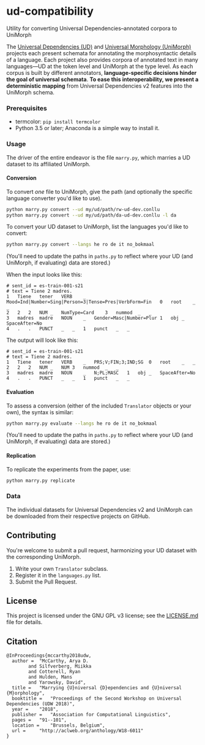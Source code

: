 # ud-compatibility
Utility for converting Universal Dependencies–annotated corpora to UniMorph


The [Universal Dependencies (UD)](http://universaldependencies.org) and [Universal Morphology (UniMorph)](https://unimorph.github.io) projects each present schemata for annotating the morphosyntactic details of a language.
Each project also provides corpora of annotated text in many languages—UD at the token level and UniMorph at the type level.
As each corpus is built by different annotators, **language-specific decisions hinder the goal of universal schemata**.
**To ease this interoperability, we present a deterministic mapping** from Universal Dependencies&nbsp;v2 features into the UniMorph schema.


### Prerequisites

- termcolor: `pip install termcolor`
- Python 3.5 or later; Anaconda is a simple way to install it.

### Usage

The driver of the entire endeavor is the file `marry.py`, which marries a UD dataset to its affiliated UniMorph.

#### Conversion

To convert *one* file to UniMorph, give the path (and optionally the specific language converter you'd like to use).

```bash
python marry.py convert --ud my/ud/path/rw-ud-dev.conllu
python marry.py convert --ud my/ud/path/da-ud-dev.conllu -l da

```

To convert your UD dataset to UniMorph, list the languages you'd like to convert:

```bash
python marry.py convert --langs he ro de it no_bokmaal 
```

(You'll need to update the paths in `paths.py` to reflect where your UD (and UniMorph, if evaluating) data are stored.)

When the input looks like this:

```
# sent_id = es-train-001-s21
# text = Tiene 2 madres.
1	Tiene	tener	VERB	_	Mood=Ind|Number=Sing|Person=3|Tense=Pres|VerbForm=Fin	0	root	_	_
2	2	2	NUM	_	NumType=Card	3	nummod	_	_
3	madres	madre	NOUN	_	Gender=Masc|Number=Plur	1	obj	_	SpaceAfter=No
4	.	.	PUNCT	_	_	1	punct	_	_
```

The output will look like this:

```
# sent_id = es-train-001-s21
# text = Tiene 2 madres.
1	Tiene	tener	VERB	_	PRS;V;FIN;3;IND;SG	0	root	_	_
2	2	2	NUM	_	NUM	3	nummod	_	_
3	madres	madre	NOUN	_	N;PL;MASC	1	obj	_	SpaceAfter=No
4	.	.	PUNCT	_	_	1	punct	_	_
```

#### Evaluation

To assess a conversion (either of the included `Translator` objects or your own), the syntax is similar:

```bash
python marry.py evaluate --langs he ro de it no_bokmaal 
```

(You'll need to update the paths in `paths.py` to reflect where your UD (and UniMorph, if evaluating) data are stored.)


#### Replication

To replicate the experiments from the paper, use:

```bash
python marry.py replicate 
```

### Data

The individual datasets for Universal Dependencies v2 and UniMorph can be downloaded from their respective projects on GitHub.

## Contributing

You're welcome to submit a pull request, harmonizing your UD dataset with the corresponding UniMorph. 

1. Write your own `Translator` subclass.
2. Register it in the `languages.py` list.
3. Submit the Pull Request.

## License

This project is licensed under the GNU GPL v3 license; see the [LICENSE.md](LICENSE.md) file for details.

## Citation

```
@InProceedings{mccarthy2018udw,
  author = 	"McCarthy, Arya D.
		and Silfverberg, Miikka
		and Cotterell, Ryan
		and Hulden, Mans
		and Yarowsky, David",
  title = 	"Marrying {U}niversal {D}ependencies and {U}niversal {M}orphology",
  booktitle = 	"Proceedings of the Second Workshop on Universal Dependencies (UDW 2018)",
  year = 	"2018",
  publisher = 	"Association for Computational Linguistics",
  pages = 	"91--101",
  location = 	"Brussels, Belgium",
  url = 	"http://aclweb.org/anthology/W18-6011"
}
```
